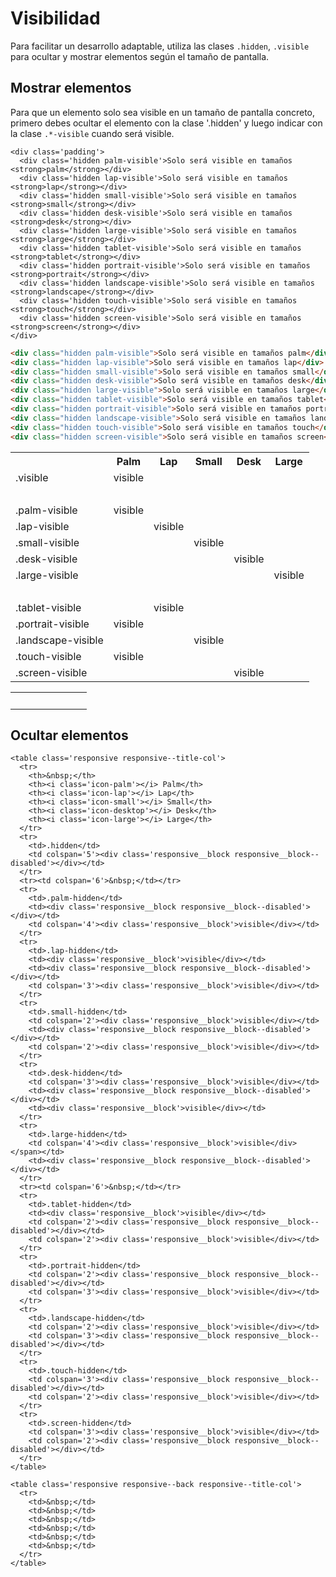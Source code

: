 # Visibilidad

Para facilitar un desarrollo adaptable, utiliza las clases `.hidden`, `.visible`
para ocultar y mostrar elementos según el tamaño de pantalla.

## Mostrar elementos

Para que un elemento solo sea visible en un tamaño de pantalla concreto, primero
debes ocultar el elemento con la clase '.hidden' y luego indicar con la clase
`.*-visible` cuando será visible.

```demo
<div class='padding'>
  <div class='hidden palm-visible'>Solo será visible en tamaños <strong>palm</strong></div>
  <div class='hidden lap-visible'>Solo será visible en tamaños <strong>lap</strong></div>
  <div class='hidden small-visible'>Solo será visible en tamaños <strong>small</strong></div>
  <div class='hidden desk-visible'>Solo será visible en tamaños <strong>desk</strong></div>
  <div class='hidden large-visible'>Solo será visible en tamaños <strong>large</strong></div>
  <div class='hidden tablet-visible'>Solo será visible en tamaños <strong>tablet</strong></div>
  <div class='hidden portrait-visible'>Solo será visible en tamaños <strong>portrait</strong></div>
  <div class='hidden landscape-visible'>Solo será visible en tamaños <strong>landscape</strong></div>
  <div class='hidden touch-visible'>Solo será visible en tamaños <strong>touch</strong></div>
  <div class='hidden screen-visible'>Solo será visible en tamaños <strong>screen</strong></div>
</div>
```

```html
<div class="hidden palm-visible">Solo será visible en tamaños palm</div>
<div class="hidden lap-visible">Solo será visible en tamaños lap</div>
<div class="hidden small-visible">Solo será visible en tamaños small</div>
<div class="hidden desk-visible">Solo será visible en tamaños desk</div>
<div class="hidden large-visible">Solo será visible en tamaños large</div>
<div class="hidden tablet-visible">Solo será visible en tamaños tablet</div>
<div class="hidden portrait-visible">Solo será visible en tamaños portrait</div>
<div class="hidden landscape-visible">Solo será visible en tamaños landscape</div>
<div class="hidden touch-visible">Solo será visible en tamaños touch</div>
<div class="hidden screen-visible">Solo será visible en tamaños screen</div>
```

<div class="relative">
  <table class='responsive responsive--title-col'>
    <tr>
      <th>&nbsp;</th>
      <th><i class='icon-palm'></i> Palm</th>
      <th><i class='icon-lap'></i> Lap</th>
      <th><i class='icon-small'></i> Small</th>
      <th><i class='icon-desktop'></i> Desk</th>
      <th><i class='icon-large'></i> Large</th>
    </tr>
    <tr>
      <td><div>.visible</div></td>
      <td colspan='5'><div class='responsive__block'>visible</div></td>
    </tr>
    <tr><td colspan='6'>&nbsp;</td></tr>
    <tr>
      <td><div>.palm-visible</div></td>
      <td><div class='responsive__block'>visible</div></td>
      <td colspan='4'><div class='responsive__block responsive__block--disabled'></div></td>
    </tr>
    <tr>
      <td><div>.lap-visible</div></td>
      <td><div class='responsive__block responsive__block--disabled'></div></td>
      <td><div class='responsive__block'>visible</div></td>
      <td colspan='3'><div class='responsive__block responsive__block--disabled'></div></td>
    </tr>
    <tr>
      <td><div>.small-visible</div></td>
      <td colspan='2'><div class='responsive__block responsive__block--disabled'></div></td>
      <td><div class='responsive__block'>visible</div></td>
      <td colspan='2'><div class='responsive__block responsive__block--disabled'></div></td>
    </tr>
    <tr>
      <td><div>.desk-visible</div></td>
      <td colspan='3'><div class='responsive__block responsive__block--disabled'></div></td>
      <td><div class='responsive__block'>visible</div></td>
      <td><div class='responsive__block responsive__block--disabled'></div></td>
    </tr>
    <tr>
      <td><div>.large-visible</div></td>
      <td colspan='4'><div class='responsive__block responsive__block--disabled'></div></span></td>
      <td><div class='responsive__block'>visible</div></td>
    </tr>
    <tr><td colspan='6'>&nbsp;</td></tr>
    <tr>
      <td>.tablet-visible</td>
      <td><div class='responsive__block responsive__block--disabled'></div></td>
      <td colspan='2'><div class='responsive__block'>visible</div></td>
      <td colspan='2'><div class='responsive__block responsive__block--disabled'></div></td>
    </tr>
    <tr>
      <td>.portrait-visible</td>
      <td colspan='2'><div class='responsive__block'>visible</div></td>
      <td colspan='3'><div class='responsive__block responsive__block--disabled'></div></td>
    </tr>
    <tr>
      <td>.landscape-visible</td>
      <td colspan='2'><div class='responsive__block responsive__block--disabled'></div></td>
      <td colspan='3'><div class='responsive__block'>visible</div></td>
    </tr>
    <tr>
      <td>.touch-visible</td>
      <td colspan='3'><div class='responsive__block'>visible</div></td>
      <td colspan='2'><div class='responsive__block responsive__block--disabled'></div></td>
    </tr>
    <tr>
      <td>.screen-visible</td>
      <td colspan='3'><div class='responsive__block responsive__block--disabled'></div></td>
      <td colspan='2'><div class='responsive__block'>visible</div></td>
    </tr>
  </table>

  <table class='responsive responsive--back responsive--title-col'>
    <tr>
      <td>&nbsp;</td>
      <td>&nbsp;</td>
      <td>&nbsp;</td>
      <td>&nbsp;</td>
      <td>&nbsp;</td>
      <td>&nbsp;</td>
    </tr>
  </table>
</div>


## Ocultar elementos

```demo
<table class='responsive responsive--title-col'>
  <tr>
    <th>&nbsp;</th>
    <th><i class='icon-palm'></i> Palm</th>
    <th><i class='icon-lap'></i> Lap</th>
    <th><i class='icon-small'></i> Small</th>
    <th><i class='icon-desktop'></i> Desk</th>
    <th><i class='icon-large'></i> Large</th>
  </tr>
  <tr>
    <td>.hidden</td>
    <td colspan='5'><div class='responsive__block responsive__block--disabled'></div></td>
  </tr>
  <tr><td colspan='6'>&nbsp;</td></tr>
  <tr>
    <td>.palm-hidden</td>
    <td><div class='responsive__block responsive__block--disabled'></div></td>
    <td colspan='4'><div class='responsive__block'>visible</div></td>
  </tr>
  <tr>
    <td>.lap-hidden</td>
    <td><div class='responsive__block'>visible</div></td>
    <td><div class='responsive__block responsive__block--disabled'></div></td>
    <td colspan='3'><div class='responsive__block'>visible</div></td>
  </tr>
  <tr>
    <td>.small-hidden</td>
    <td colspan='2'><div class='responsive__block'>visible</div></td>
    <td><div class='responsive__block responsive__block--disabled'></div></td>
    <td colspan='2'><div class='responsive__block'>visible</div></td>
  </tr>
  <tr>
    <td>.desk-hidden</td>
    <td colspan='3'><div class='responsive__block'>visible</div></td>
    <td><div class='responsive__block responsive__block--disabled'></div></td>
    <td><div class='responsive__block'>visible</div></td>
  </tr>
  <tr>
    <td>.large-hidden</td>
    <td colspan='4'><div class='responsive__block'>visible</div></span></td>
    <td><div class='responsive__block responsive__block--disabled'></div></td>
  </tr>
  <tr><td colspan='6'>&nbsp;</td></tr>
  <tr>
    <td>.tablet-hidden</td>
    <td><div class='responsive__block'>visible</div></td>
    <td colspan='2'><div class='responsive__block responsive__block--disabled'></div></td>
    <td colspan='2'><div class='responsive__block'>visible</div></td>
  </tr>
  <tr>
    <td>.portrait-hidden</td>
    <td colspan='2'><div class='responsive__block responsive__block--disabled'></div></td>
    <td colspan='3'><div class='responsive__block'>visible</div></td>
  </tr>
  <tr>
    <td>.landscape-hidden</td>
    <td colspan='2'><div class='responsive__block'>visible</div></td>
    <td colspan='3'><div class='responsive__block responsive__block--disabled'></div></td>
  </tr>
  <tr>
    <td>.touch-hidden</td>
    <td colspan='3'><div class='responsive__block responsive__block--disabled'></div></td>
    <td colspan='2'><div class='responsive__block'>visible</div></td>
  </tr>
  <tr>
    <td>.screen-hidden</td>
    <td colspan='3'><div class='responsive__block'>visible</div></td>
    <td colspan='2'><div class='responsive__block responsive__block--disabled'></div></td>
  </tr>
</table>

<table class='responsive responsive--back responsive--title-col'>
  <tr>
    <td>&nbsp;</td>
    <td>&nbsp;</td>
    <td>&nbsp;</td>
    <td>&nbsp;</td>
    <td>&nbsp;</td>
    <td>&nbsp;</td>
  </tr>
</table>
```
